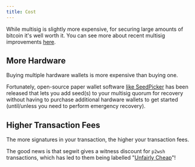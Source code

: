 ```yaml
---
title: Cost
---
```


While multisig is slightly more expensive, for securing large amounts of bitcoin it's well worth it.
You can see more about recent multisig improvements [here](/why-multisig-advanced).

## More Hardware
Buying multiple hardware wallets is more expensive than buying one.

Fortunately, open-source paper wallet software [like SeedPicker](http://seedpicker.net/) has been released that lets you add seed(s) to your multisig quorum for recovery without having to purchase additional hardware wallets to get started (until/unless you need to perform emergency recovery).


## Higher Transaction Fees
The more signatures in your transaction, the higher your transaction fees.

The good news is that segwit gives a witness discount for `p2wsh` transactions, which has led to them being labelled "[Unfairly Cheap](https://twitter.com/lopp/status/988041430332530688)"!
